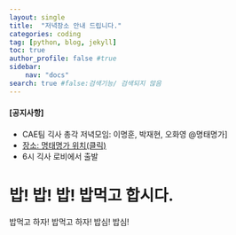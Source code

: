 ```yaml
---
layout: single
title:  "저녁장소 안내 드립니다."
categories: coding
tag: [python, blog, jekyll] 
toc: true
author_profile: false #true
sidebar:
    nav: "docs"
search: true #false:검색기능/ 검색되지 않음
---
```


<!-- **[공지사항]** [저녁장소 안내 드립니다.: 이명훈, 박재현, 오화영 @코다리 식당](https://map.naver.com/v5/search/%EB%AA%85%ED%83%9C%EB%AA%85%EA%B0%80/place/1609534470?c=14321746.5821145,4198065.9428567,13,0,0,0,dha&placePath=%3Fentry%253Dbmp)
{: .notice--danger} -->

<div class="notice--success">
<h4>[공지사항]</h4>
<ul>
    <li>CAE팀 긱사 총각 저녁모임: 이명훈, 박재현, 오화영 @명태명가]</li>
    <li><A href = "https://map.naver.com/v5/search/%EB%AA%85%ED%83%9C%EB%AA%85%EA%B0%80/place/1609534470?c=14321746.5821145,4198065.9428567,13,0,0,0,dha&placePath=%3Fentry%253Dbmp" target = "self" >장소: 명태명가 위치(클릭) </A></li>
    <li>6시 긱사 로비에서 출발</li>
</ul>
</div>

# 밥! 밥! 밥! 밥먹고 합시다.

밥먹고 하자! 밥먹고 하자! 밥심! 밥심!
